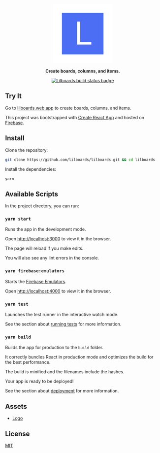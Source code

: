 <div align="center">
  <a href="https://lilboards.web.app/" target="_blank" rel="noopener noreferrer">
    <img src="public/android-chrome-192x192.png" alt="Lilboards logo: Create boards, columns, and items.">
  </a>
  <p><strong>Create boards, columns, and items.</strong></p>
  <p>
    <a href="https://github.com/lilboards/lilboards/actions/workflows/build.yml" target="_blank" rel="noopener noreferrer">
      <img src="https://github.com/lilboards/lilboards/actions/workflows/build.yml/badge.svg" alt="Lilboards build status badge">
    </a>
  </p>
</div>

## Try It

Go to [lilboards.web.app](https://lilboards.web.app/) to create boards, columns, and items.

This project was bootstrapped with [Create React App](https://github.com/facebook/create-react-app) and hosted on [Firebase](https://firebase.google.com/).

## Install

Clone the repository:

```sh
git clone https://github.com/lilboards/lilboards.git && cd lilboards
```

Install the dependencies:

```sh
yarn
```

## Available Scripts

In the project directory, you can run:

### `yarn start`

Runs the app in the development mode.

Open [http://localhost:3000](http://localhost:3000) to view it in the browser.

The page will reload if you make edits.

You will also see any lint errors in the console.

### `yarn firebase:emulators`

Starts the [Firebase Emulators](https://firebase.google.com/docs/rules/emulator-setup).

Open [http://localhost:4000](http://localhost:4000) to view it in the browser.

### `yarn test`

Launches the test runner in the interactive watch mode.

See the section about [running tests](https://facebook.github.io/create-react-app/docs/running-tests) for more information.

### `yarn build`

Builds the app for production to the `build` folder.

It correctly bundles React in production mode and optimizes the build for the best performance.

The build is minified and the filenames include the hashes.

Your app is ready to be deployed!

See the section about [deployment](https://facebook.github.io/create-react-app/docs/deployment) for more information.

## Assets

- [Logo](https://excalidraw.com/#json=5123776568098816,InQI3in09fDMlrMULQDmSQ)

## License

[MIT](LICENSE)
